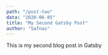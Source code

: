 ```yaml
---
path: "/post-two"
data: "2020-06-05"
title: "My Second Gatsby Post"
author: "Safnas"
---
```


This is my second blog post in Gatsby
